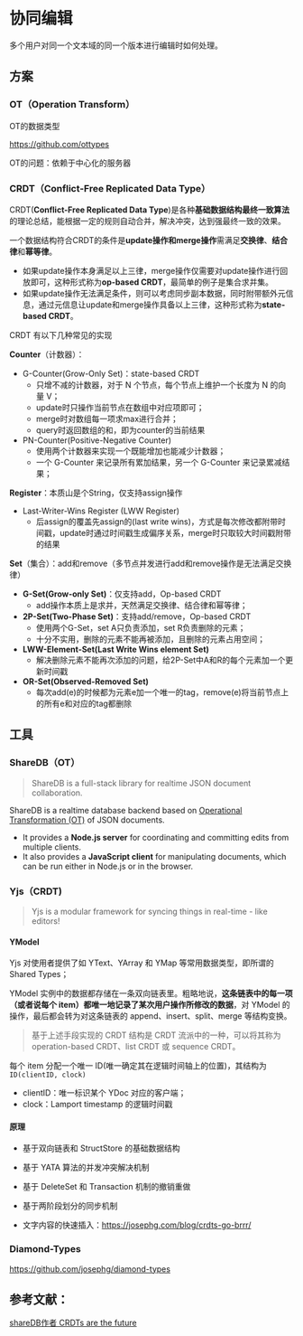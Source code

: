 # 协同编辑

多个用户对同一个文本域的同一个版本进行编辑时如何处理。

## 方案

### OT（Operation Transform）

OT的数据类型

https://github.com/ottypes



OT的问题：依赖于中心化的服务器



### CRDT（Conflict-Free Replicated Data Type）

CRDT(**Conflict-Free Replicated Data Type**)是各种**基础数据结构最终一致算法**的理论总结，能根据一定的规则自动合并，解决冲突，达到强最终一致的效果。

一个数据结构符合CRDT的条件是**update操作和merge操作**需满足**交换律**、**结合律**和**幂等律**。

- 如果update操作本身满足以上三律，merge操作仅需要对update操作进行回放即可，这种形式称为**op-based CRDT**，最简单的例子是集合求并集。
- 如果update操作无法满足条件，则可以考虑同步副本数据，同时附带额外元信息，通过元信息让update和merge操作具备以上三律，这种形式称为**state-based CRDT**。

CRDT 有以下几种常见的实现

**Counter**（计数器）：

- G-Counter(Grow-Only Set)：state-based CRDT
  - 只增不减的计数器，对于 N 个节点，每个节点上维护一个长度为 N 的向量 V；
  - update时只操作当前节点在数组中对应项即可；
  - merge时对数组每一项求max进行合并；
  - query时返回数组的和，即为counter的当前结果
- PN-Counter(Positive-Negative Counter)
  - 使用两个计数器来实现一个既能增加也能减少计数器；
  - 一个 G-Counter 来记录所有累加结果，另一个 G-Counter 来记录累减结果；

**Register**：本质山是个String，仅支持assign操作

- Last-Writer-Wins Register (LWW Register)
  - 后assign的覆盖先assign的(last write wins)，方式是每次修改都附带时间戳，update时通过时间戳生成偏序关系，merge时只取较大时间戳附带的结果

**Set**（集合）：add和remove（多节点并发进行add和remove操作是无法满足交换律）

- **G-Set(Grow-only Set)**：仅支持add，Op-based CRDT
  - add操作本质上是求并，天然满足交换律、结合律和幂等律；
- **2P-Set(Two-Phase Set)**：支持add/remove，Op-based CRDT
  - 使用两个G-Set，set A只负责添加，set R负责删除的元素；
  - 十分不实用，删除的元素不能再被添加，且删除的元素占用空间；
- **LWW-Element-Set(Last Write Wins element Set)**
  - 解决删除元素不能再次添加的问题，给2P-Set中A和R的每个元素加一个更新时间戳
- **OR-Set(Observed-Removed Set)**
  - 每次add(e)的时候都为元素e加一个唯一的tag，remove(e)将当前节点上的所有e和对应的tag都删除



## 工具

### ShareDB（OT）

> ShareDB is a full-stack library for realtime JSON document collaboration.

ShareDB is a realtime database backend based on [Operational Transformation (OT)](https://en.wikipedia.org/wiki/Operational_transformation) of JSON documents.

- It provides a **Node.js server** for coordinating and committing edits from multiple clients. 
- It also provides a **JavaScript client** for manipulating documents, which can be run either in Node.js or in the browser.

### Yjs（CRDT)

> Yjs is a modular framework for syncing things in real-time - like editors!

#### YModel

Yjs 对使用者提供了如 YText、YArray 和 YMap 等常用数据类型，即所谓的 Shared Types；

YModel 实例中的数据都存储在一条双向链表里。粗略地说，**这条链表中的每一项（或者说每个 item）都唯一地记录了某次用户操作所修改的数据**，对 YModel 的操作，最后都会转为对这条链表的 append、insert、split、merge 等结构变换。

> 基于上述手段实现的 CRDT 结构是 CRDT 流派中的一种，可以将其称为 operation-based CRDT、list CRDT 或 sequence CRDT。

每个 item 分配一个唯一 ID(唯一确定其在逻辑时间轴上的位置)，其结构为 `ID(clientID, clock)`

- clientID：唯一标识某个 YDoc 对应的客户端；
- clock：Lamport timestamp 的逻辑时间戳



#### 原理

- 基于双向链表和 StructStore 的基础数据结构
- 基于 YATA 算法的并发冲突解决机制
- 基于 DeleteSet 和 Transaction 机制的撤销重做
- 基于两阶段划分的同步机制

- 文字内容的快速插入：https://josephg.com/blog/crdts-go-brrr/



### Diamond-Types

https://github.com/josephg/diamond-types

## 参考文献：

[shareDB作者 CRDTs are the future](https://josephg.com/blog/crdts-are-the-future/)

